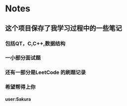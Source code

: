 # Notes
## 这个项目保存了我学习过程中的一些笔记
### 包括QT，C,C++,数据结构
### 一小部分面试题
### 还有一部分是LeetCode 的刷题记录
### 希望帮得上你

#### **user:Sakura**
